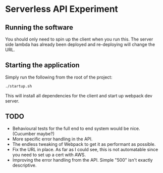 # Serverless API Experiment

## Running the software

You should only need to spin up the client when you run this. The server side lambda has already
been deployed and re-deploying will change the URL.

## Starting the application

Simply run the following from the root of the project:

```bash
./startup.sh
```

This will install all dependencies for the client and start up webpack dev server.

## TODO

- Behavioural tests for the full end to end system would be nice. (Cucumber maybe?)
- More specific error handling in the API.
- The endless tweaking of Webpack to get it as performant as possible.
- Fix the URL in place. As far as I could see, this is not automatable since you need to set up a cert with AWS.
- Improving the error handling from the API. Simple "500" isn't exactly descriptive.
